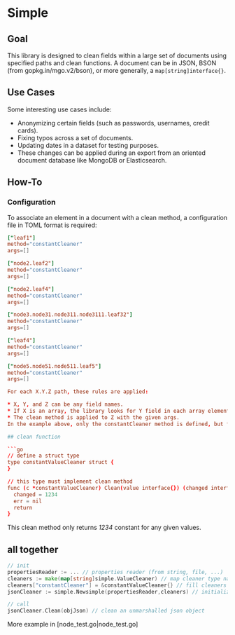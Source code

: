 # Simple

## Goal

This library is designed to clean fields within a large set of documents using specified paths and clean functions. A document can be in JSON, BSON (from gopkg.in/mgo.v2/bson), or more generally, a `map[string]interface{}`.

## Use Cases

Some interesting use cases include:

- Anonymizing certain fields (such as passwords, usernames, credit cards).
- Fixing typos across a set of documents.
- Updating dates in a dataset for testing purposes.
- These changes can be applied during an export from an oriented document database like MongoDB or Elasticsearch.

## How-To

### Configuration

To associate an element in a document with a clean method, a configuration file in TOML format is required:

```toml
["leaf1"]
method="constantCleaner"
args=[]

["node2.leaf2"]
method="constantCleaner"
args=[]

["node2.leaf4"]
method="constantCleaner"
args=[]

["node3.node31.node311.node3111.leaf32"]
method="constantCleaner"
args=[]

["leaf4"]
method="constantCleaner"
args=[]

["node5.node51.node511.leaf5"]
method="constantCleaner"
args=[]

For each X.Y.Z path, these rules are applied:

* X, Y, and Z can be any field names.
* If X is an array, the library looks for Y field in each array element.
* The clean method is applied to Z with the given args.
In the example above, only the constantCleaner method is defined, but the properties can contain different clean methods.

## clean function

```go
// define a struct type
type constantValueCleaner struct {
}

// this type must implement clean method
func (c *constantValueCleaner) Clean(value interface{}) (changed interface{}, err error) {
  changed = 1234
  err = nil
  return 
}

```

This clean method only returns _1234_ constant for any given values.

## all together

```go
// init
propertiesReader := ... // properties reader (from string, file, ...)
cleaners := make(map[string]simple.ValueCleaner) // map cleaner type names given in properties file with a real cleaner instance
cleaners["constantCleaner"] = &constantValueCleaner{} // fill cleaners map 
jsonCleaner := simple.Newsimple(propertiesReader,cleaners) // initialize the json cleaner

// call
jsonCleaner.Clean(objJson) // clean an unmarshalled json object
```

More example in [node_test.go|node_test.go]





